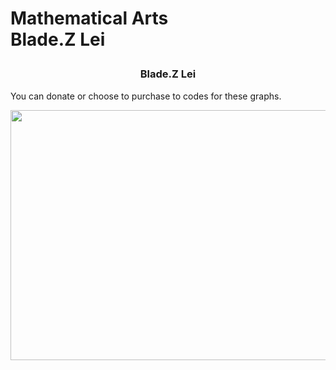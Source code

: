 # <H align="center">Mathematical Arts <br/> Blade.Z Lei</p>
### <p align="center">Blade.Z Lei</p>
You can donate or choose to purchase to codes for these graphs.
<p align="center"><img src= "https://user-images.githubusercontent.com/66701331/182694945-7a0c330c-cb8a-4537-a30a-f099542a3d34.png" width="600" height="400" class="center"></p>
